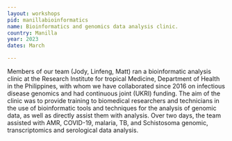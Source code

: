 ```yaml
---
layout: workshops
pid: manillabioinformatics
name: Bioinformatics and genomics data analysis clinic. 
country: Manilla
year: 2023
dates: March

---
```


Members of our team (Jody, Linfeng, Matt) ran a bioinformatic analysis clinic at the Research Institute for tropical Medicine, Department of Health in the Philippines, with whom we have collaborated since 2016 on infectious disease genomics and had continuous joint (UKRI) funding. The aim of the clinic was to provide training to biomedical researchers and technicians in the use of bioinformatic tools and techniques for the analysis of genomic data, as well as directly assist them with analysis. Over two days, the team assisted with AMR, COVID-19, malaria, TB, and Schistosoma genomic, transcriptomics and serological data analysis.